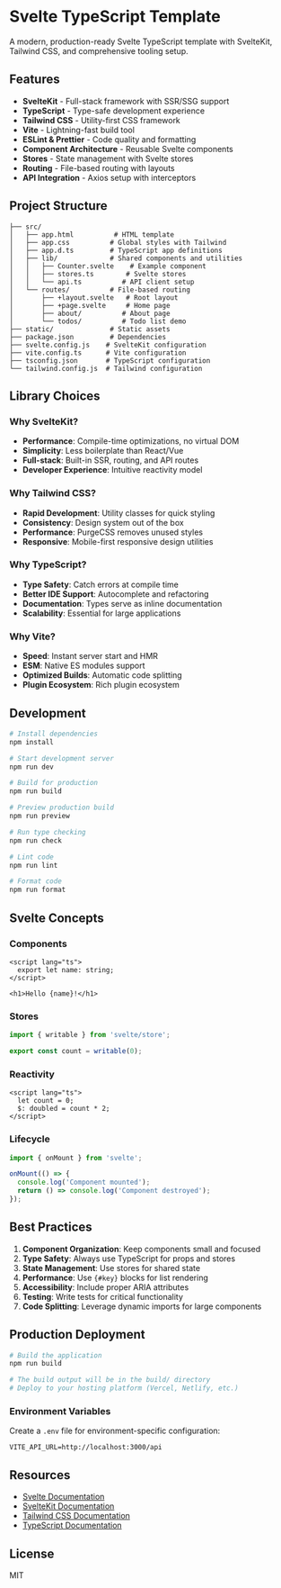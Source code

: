# Svelte TypeScript Template

A modern, production-ready Svelte TypeScript template with SvelteKit, Tailwind CSS, and comprehensive tooling setup.

## Features

- **SvelteKit** - Full-stack framework with SSR/SSG support
- **TypeScript** - Type-safe development experience
- **Tailwind CSS** - Utility-first CSS framework
- **Vite** - Lightning-fast build tool
- **ESLint & Prettier** - Code quality and formatting
- **Component Architecture** - Reusable Svelte components
- **Stores** - State management with Svelte stores
- **Routing** - File-based routing with layouts
- **API Integration** - Axios setup with interceptors

## Project Structure

```
├── src/
│   ├── app.html          # HTML template
│   ├── app.css          # Global styles with Tailwind
│   ├── app.d.ts         # TypeScript app definitions
│   ├── lib/             # Shared components and utilities
│   │   ├── Counter.svelte    # Example component
│   │   ├── stores.ts        # Svelte stores
│   │   └── api.ts          # API client setup
│   └── routes/          # File-based routing
│       ├── +layout.svelte   # Root layout
│       ├── +page.svelte     # Home page
│       ├── about/          # About page
│       └── todos/          # Todo list demo
├── static/              # Static assets
├── package.json         # Dependencies
├── svelte.config.js    # SvelteKit configuration
├── vite.config.ts      # Vite configuration
├── tsconfig.json       # TypeScript configuration
└── tailwind.config.js  # Tailwind configuration
```

## Library Choices

### Why SvelteKit?
- **Performance**: Compile-time optimizations, no virtual DOM
- **Simplicity**: Less boilerplate than React/Vue
- **Full-stack**: Built-in SSR, routing, and API routes
- **Developer Experience**: Intuitive reactivity model

### Why Tailwind CSS?
- **Rapid Development**: Utility classes for quick styling
- **Consistency**: Design system out of the box
- **Performance**: PurgeCSS removes unused styles
- **Responsive**: Mobile-first responsive design utilities

### Why TypeScript?
- **Type Safety**: Catch errors at compile time
- **Better IDE Support**: Autocomplete and refactoring
- **Documentation**: Types serve as inline documentation
- **Scalability**: Essential for large applications

### Why Vite?
- **Speed**: Instant server start and HMR
- **ESM**: Native ES modules support
- **Optimized Builds**: Automatic code splitting
- **Plugin Ecosystem**: Rich plugin ecosystem

## Development

```bash
# Install dependencies
npm install

# Start development server
npm run dev

# Build for production
npm run build

# Preview production build
npm run preview

# Run type checking
npm run check

# Lint code
npm run lint

# Format code
npm run format
```

## Svelte Concepts

### Components
```svelte
<script lang="ts">
  export let name: string;
</script>

<h1>Hello {name}!</h1>
```

### Stores
```typescript
import { writable } from 'svelte/store';

export const count = writable(0);
```

### Reactivity
```svelte
<script lang="ts">
  let count = 0;
  $: doubled = count * 2;
</script>
```

### Lifecycle
```typescript
import { onMount } from 'svelte';

onMount(() => {
  console.log('Component mounted');
  return () => console.log('Component destroyed');
});
```

## Best Practices

1. **Component Organization**: Keep components small and focused
2. **Type Safety**: Always use TypeScript for props and stores
3. **State Management**: Use stores for shared state
4. **Performance**: Use `{#key}` blocks for list rendering
5. **Accessibility**: Include proper ARIA attributes
6. **Testing**: Write tests for critical functionality
7. **Code Splitting**: Leverage dynamic imports for large components

## Production Deployment

```bash
# Build the application
npm run build

# The build output will be in the build/ directory
# Deploy to your hosting platform (Vercel, Netlify, etc.)
```

### Environment Variables
Create a `.env` file for environment-specific configuration:
```env
VITE_API_URL=http://localhost:3000/api
```

## Resources

- [Svelte Documentation](https://svelte.dev/docs)
- [SvelteKit Documentation](https://kit.svelte.dev/docs)
- [Tailwind CSS Documentation](https://tailwindcss.com/docs)
- [TypeScript Documentation](https://www.typescriptlang.org/docs/)

## License

MIT